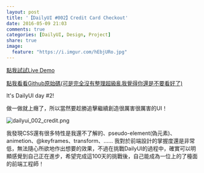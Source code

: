 ```yaml
---
layout: post
title: '【DailyUI #002】Credit Card Checkout'
date: 2016-05-09 21:03
comments: true
categories: [DailyUI, Design, Project]
share: true
image:
  feature: "https://i.imgur.com/hEbjURo.jpg"
---
```


[點我試試Live Demo](http://kamigami55.github.io/DailyUI/002_creditCardCheckout/)

[點我看看Github原始碼(可是完全沒有整理超級亂我覺得你還是不要看好了)](https://github.com/Kamigami55/DailyUI/tree/master/002_creditCardCheckout)

It's DailyUI day #2!

做一做就上癮了，所以當然要趁勝追擊繼續創造很厲害很厲害的UI！

<!-- more -->

![dailyui_002_credit.png](https://i.imgur.com/hEbjURo.jpg)

我發現CSS還有很多特性是我還不了解的、pseudo-element(偽元素)、animetion、@keyframes、transform、......
我對於前端設計的掌握度還是非常低，無法隨心所欲地作出想要的效果，不過在挑戰DailyUI的過程中，確實可以明顯感覺到自己正在進步，希望完成這100天的挑戰後，自己能成為一位上的了檯面的前端工程師！